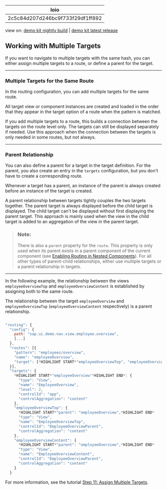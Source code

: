 <!-- loio2c5c84d207d246bc9f733f29df1ff892 -->

| loio |
| -----|
| 2c5c84d207d246bc9f733f29df1ff892 |

<div id="loio">

view on: [demo kit nightly build](https://openui5nightly.hana.ondemand.com/#/topic/2c5c84d207d246bc9f733f29df1ff892) | [demo kit latest release](https://openui5.hana.ondemand.com/#/topic/2c5c84d207d246bc9f733f29df1ff892)</div>

## Working with Multiple Targets

If you want to navigate to multiple targets with the same hash, you can either assign multiple targets to a route, or define a parent for the target.

***

### Multiple Targets for the Same Route

In the routing configuration, you can add multiple targets for the same route.

All target view or component instances are created and loaded in the order that they appear in the target option of a route when the pattern is matched.

If you add multiple targets to a route, this builds a connection between the targets on the route level only. The targets can still be displayed separately if needed. Use this approach when the connection between the targets is only needed in some routes, but not always.

***

### Parent Relationship

You can also define a parent for a target in the target definition. For the parent, you also create an entry in the `targets` configuration, but you don't have to create a corresponding route.

Whenever a target has a parent, an instance of the parent is always created before an instance of the target is created.

A parent relationship between targets tightly couples the two targets together. The parent target is always displayed before the child target is displayed. The child target can't be displayed without first displaying the parent target. This approach is mainly used when the view in the child target is added to an aggregation of the view in the parent target.

> ### Note:  
> There is also a `parent` property for the `route`. This property is only used when its parent exists in a parent component of the current component \(see [Enabling Routing in Nested Components](Enabling_Routing_in_Nested_Components_fb19f50.md)\). For all other types of parent-child relationships, either use multiple targets or a parent relationship in targets.

***

In the following example, the relationship between the views `employeeOverviewTop` and `employeeOverviewContent` is established by assigning both to the same route.

The relationship between the target `employeeOverview` and `employeeOverviewTop` \(`employeeOverviewContent` respectively\) is a parent relationship.

``` js

"routing": {
  "config": {
    path: "sap.ui.demo.nav.view.employee.overview",
    [...]
  },
  "routes": [{
    "pattern": "employees/overview",
    "name": "employeeOverview",
    "target": [*HIGHLIGHT START*"employeeOverviewTop", "employeeOverviewContent"*HIGHLIGHT END*]
  }],
  "targets": {
    *HIGHLIGHT START*"employeeOverview"*HIGHLIGHT END*: {
      "type": "View",
      "name": "EmployeeOverview",
      "level": 2,
      "controlId": "app",
      "controlAggregation": "content"
    },
    "employeeOverviewTop": {
      *HIGHLIGHT START*"parent": "employeeOverview",*HIGHLIGHT END*
      "type": "View",
      "name": "EmployeeOverviewTop",
      "controlId": "EmployeeOverviewParent",
      "controlAggregation": "content"
    },
    "employeeOverviewContent": {
      *HIGHLIGHT START*"parent": "employeeOverview",*HIGHLIGHT END*
      "type": "View",
      "name": "EmployeeOverviewContent",
      "controlId": "EmployeeOverviewParent",
      "controlAggregation": "content"
    }
  }
```

For more information, see the tutorial [Step 11: Assign Multiple Targets](Step_11_Assign_Multiple_Targets_b01840e.md).

